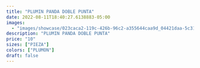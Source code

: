 ```yaml
---
title: "PLUMIN PANDA DOBLE PUNTA"
date: 2022-08-11T18:40:27.6138883-05:00
images:
  - "images/showcase/023caca2-119c-426b-96c2-a355644caa9d_04421daa-5c31-4aae-8d08-4f6ef7924fb4.webp"
description: "PLUMIN PANDA DOBLE PUNTA"
price: "10"
sizes: ["PIEZA"]
colors: ["PLUMON"]
draft: false
---
```

